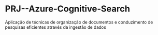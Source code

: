 # PRJ--Azure-Cognitive-Search
Aplicação de técnicas de organização de documentos e conduzimento de pesquisas eficientes através da ingestão de dados
